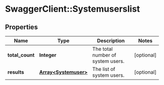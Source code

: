 # SwaggerClient::Systemuserslist

## Properties
Name | Type | Description | Notes
------------ | ------------- | ------------- | -------------
**total_count** | **Integer** | The total number of system users. | [optional] 
**results** | [**Array&lt;Systemuser&gt;**](Systemuser.md) | The list of system users. | [optional] 


